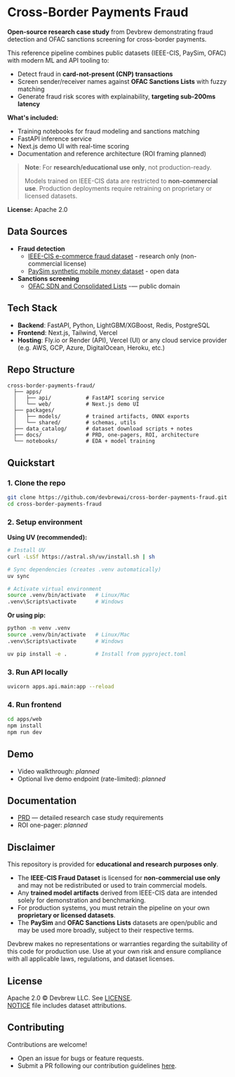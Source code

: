 # Cross-Border Payments Fraud

**Open-source research case study** from Devbrew demonstrating fraud detection and OFAC sanctions screening for cross-border payments.

This reference pipeline combines public datasets (IEEE-CIS, PaySim, OFAC) with modern ML and API tooling to:

- Detect fraud in **card-not-present (CNP) transactions**
- Screen sender/receiver names against **OFAC Sanctions Lists** with fuzzy matching
- Generate fraud risk scores with explainability, **targeting sub-200ms latency**

**What's included:**

- Training notebooks for fraud modeling and sanctions matching
- FastAPI inference service
- Next.js demo UI with real-time scoring
- Documentation and reference architecture (ROI framing planned)

> **Note**: For **research/educational use only**, not production-ready.
>
> Models trained on IEEE-CIS data are restricted to **non-commercial use**.
> Production deployments require retraining on proprietary or licensed datasets.

**License:** Apache 2.0

## Data Sources

- **Fraud detection**
  - [IEEE-CIS e-commerce fraud dataset](https://www.kaggle.com/c/ieee-fraud-detection) - research only (non-commercial license)
  - [PaySim synthetic mobile money dataset](https://www.kaggle.com/ntnu-testimon/paysim1) - open data
- **Sanctions screening**
  - [OFAC SDN and Consolidated Lists](https://sanctionslist.ofac.treas.gov/Home) -— public domain

## Tech Stack

- **Backend**: FastAPI, Python, LightGBM/XGBoost, Redis, PostgreSQL
- **Frontend**: Next.js, Tailwind, Vercel
- **Hosting**: Fly.io or Render (API), Vercel (UI) or any cloud service provider (e.g. AWS, GCP, Azure, DigitalOcean, Heroku, etc.)

## Repo Structure

```
cross-border-payments-fraud/
  ├── apps/
  │   ├── api/           # FastAPI scoring service
  │   └── web/           # Next.js demo UI
  ├── packages/
  │   ├── models/        # trained artifacts, ONNX exports
  │   └── shared/        # schemas, utils
  ├── data_catalog/      # dataset download scripts + notes
  ├── docs/              # PRD, one-pagers, ROI, architecture
  └── notebooks/         # EDA + model training
```

## Quickstart

### 1. Clone the repo

```bash
git clone https://github.com/devbrewai/cross-border-payments-fraud.git
cd cross-border-payments-fraud
```

### 2. Setup environment

**Using UV (recommended):**

```bash
# Install UV
curl -LsSf https://astral.sh/uv/install.sh | sh

# Sync dependencies (creates .venv automatically)
uv sync

# Activate virtual environment
source .venv/bin/activate   # Linux/Mac
.venv\Scripts\activate      # Windows
```

**Or using pip:**

```bash
python -m venv .venv
source .venv/bin/activate   # Linux/Mac
.venv\Scripts\activate      # Windows

uv pip install -e .         # Install from pyproject.toml
```

### 3. Run API locally

```bash
uvicorn apps.api.main:app --reload
```

### 4. Run frontend

```bash
cd apps/web
npm install
npm run dev
```

## Demo

- Video walkthrough: _planned_
- Optional live demo endpoint (rate-limited): _planned_

## Documentation

- [PRD](./docs/PRD.md) — detailed research case study requirements
- ROI one-pager: _planned_

## Disclaimer

This repository is provided for **educational and research purposes only**.

- The **IEEE-CIS Fraud Dataset** is licensed for **non-commercial use only** and may not be redistributed or used to train commercial models.
- Any **trained model artifacts** derived from IEEE-CIS data are intended solely for demonstration and benchmarking.
- For production systems, you must retrain the pipeline on your own **proprietary or licensed datasets**.
- The **PaySim** and **OFAC Sanctions Lists** datasets are open/public and may be used more broadly, subject to their respective terms.

Devbrew makes no representations or warranties regarding the suitability of this code for production use. Use at your own risk and ensure compliance with all applicable laws, regulations, and dataset licenses.

## License

Apache 2.0 © Devbrew LLC. See [LICENSE](./LICENSE).  
[NOTICE](./NOTICE) file includes dataset attributions.

## Contributing

Contributions are welcome!

- Open an issue for bugs or feature requests.
- Submit a PR following our contribution guidelines [here](./CONTRIBUTING.md).
